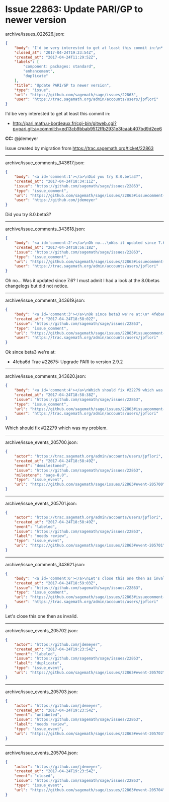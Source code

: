 # Issue 22863: Update PARI/GP to newer version

archive/issues_022626.json:
```json
{
    "body": "I'd be very interested to get at least this commit in:\n* http://pari.math.u-bordeaux.fr/cgi-bin/gitweb.cgi?p=pari.git;a=commit;h=ed13cb9bbab9512ffb2931e3fcaab407bd9d2ee6\n\n**CC:**  @jdemeyer\n\nIssue created by migration from https://trac.sagemath.org/ticket/22863\n\n",
    "closed_at": "2017-04-24T19:23:54Z",
    "created_at": "2017-04-24T11:29:52Z",
    "labels": [
        "component: packages: standard",
        "enhancement",
        "duplicate"
    ],
    "title": "Update PARI/GP to newer version",
    "type": "issue",
    "url": "https://github.com/sagemath/sage/issues/22863",
    "user": "https://trac.sagemath.org/admin/accounts/users/jpflori"
}
```
I'd be very interested to get at least this commit in:
* http://pari.math.u-bordeaux.fr/cgi-bin/gitweb.cgi?p=pari.git;a=commit;h=ed13cb9bbab9512ffb2931e3fcaab407bd9d2ee6

**CC:**  @jdemeyer

Issue created by migration from https://trac.sagemath.org/ticket/22863





---

archive/issue_comments_343617.json:
```json
{
    "body": "<a id='comment:1'></a>\nDid you try 8.0.beta3?",
    "created_at": "2017-04-24T18:34:11Z",
    "issue": "https://github.com/sagemath/sage/issues/22863",
    "type": "issue_comment",
    "url": "https://github.com/sagemath/sage/issues/22863#issuecomment-343617",
    "user": "https://github.com/jdemeyer"
}
```

<a id='comment:1'></a>
Did you try 8.0.beta3?



---

archive/issue_comments_343618.json:
```json
{
    "body": "<a id='comment:2'></a>\nOh no...\nWas it updated since 7.6?\nI must admit I had a look at the 8.0betas changelogs but did not notice.",
    "created_at": "2017-04-24T18:56:18Z",
    "issue": "https://github.com/sagemath/sage/issues/22863",
    "type": "issue_comment",
    "url": "https://github.com/sagemath/sage/issues/22863#issuecomment-343618",
    "user": "https://trac.sagemath.org/admin/accounts/users/jpflori"
}
```

<a id='comment:2'></a>
Oh no...
Was it updated since 7.6?
I must admit I had a look at the 8.0betas changelogs but did not notice.



---

archive/issue_comments_343619.json:
```json
{
    "body": "<a id='comment:3'></a>\nOk since beta3 we're at:\n* 4feba6d Trac #22675: Upgrade PARI to version 2.9.2",
    "created_at": "2017-04-24T18:58:02Z",
    "issue": "https://github.com/sagemath/sage/issues/22863",
    "type": "issue_comment",
    "url": "https://github.com/sagemath/sage/issues/22863#issuecomment-343619",
    "user": "https://trac.sagemath.org/admin/accounts/users/jpflori"
}
```

<a id='comment:3'></a>
Ok since beta3 we're at:
* 4feba6d Trac #22675: Upgrade PARI to version 2.9.2



---

archive/issue_comments_343620.json:
```json
{
    "body": "<a id='comment:4'></a>\nWhich should fix #22279 which was my problem.",
    "created_at": "2017-04-24T18:58:38Z",
    "issue": "https://github.com/sagemath/sage/issues/22863",
    "type": "issue_comment",
    "url": "https://github.com/sagemath/sage/issues/22863#issuecomment-343620",
    "user": "https://trac.sagemath.org/admin/accounts/users/jpflori"
}
```

<a id='comment:4'></a>
Which should fix #22279 which was my problem.



---

archive/issue_events_205700.json:
```json
{
    "actor": "https://trac.sagemath.org/admin/accounts/users/jpflori",
    "created_at": "2017-04-24T18:58:49Z",
    "event": "demilestoned",
    "issue": "https://github.com/sagemath/sage/issues/22863",
    "milestone": "sage-8.0",
    "type": "issue_event",
    "url": "https://github.com/sagemath/sage/issues/22863#event-205700"
}
```



---

archive/issue_events_205701.json:
```json
{
    "actor": "https://trac.sagemath.org/admin/accounts/users/jpflori",
    "created_at": "2017-04-24T18:58:49Z",
    "event": "labeled",
    "issue": "https://github.com/sagemath/sage/issues/22863",
    "label": "needs review",
    "type": "issue_event",
    "url": "https://github.com/sagemath/sage/issues/22863#event-205701"
}
```



---

archive/issue_comments_343621.json:
```json
{
    "body": "<a id='comment:6'></a>\nLet's close this one then as invalid.",
    "created_at": "2017-04-24T18:59:03Z",
    "issue": "https://github.com/sagemath/sage/issues/22863",
    "type": "issue_comment",
    "url": "https://github.com/sagemath/sage/issues/22863#issuecomment-343621",
    "user": "https://trac.sagemath.org/admin/accounts/users/jpflori"
}
```

<a id='comment:6'></a>
Let's close this one then as invalid.



---

archive/issue_events_205702.json:
```json
{
    "actor": "https://github.com/jdemeyer",
    "created_at": "2017-04-24T19:23:54Z",
    "event": "labeled",
    "issue": "https://github.com/sagemath/sage/issues/22863",
    "label": "duplicate",
    "type": "issue_event",
    "url": "https://github.com/sagemath/sage/issues/22863#event-205702"
}
```



---

archive/issue_events_205703.json:
```json
{
    "actor": "https://github.com/jdemeyer",
    "created_at": "2017-04-24T19:23:54Z",
    "event": "unlabeled",
    "issue": "https://github.com/sagemath/sage/issues/22863",
    "label": "needs review",
    "type": "issue_event",
    "url": "https://github.com/sagemath/sage/issues/22863#event-205703"
}
```



---

archive/issue_events_205704.json:
```json
{
    "actor": "https://github.com/jdemeyer",
    "created_at": "2017-04-24T19:23:54Z",
    "event": "closed",
    "issue": "https://github.com/sagemath/sage/issues/22863",
    "type": "issue_event",
    "url": "https://github.com/sagemath/sage/issues/22863#event-205704"
}
```
